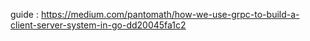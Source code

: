 guide : https://medium.com/pantomath/how-we-use-grpc-to-build-a-client-server-system-in-go-dd20045fa1c2